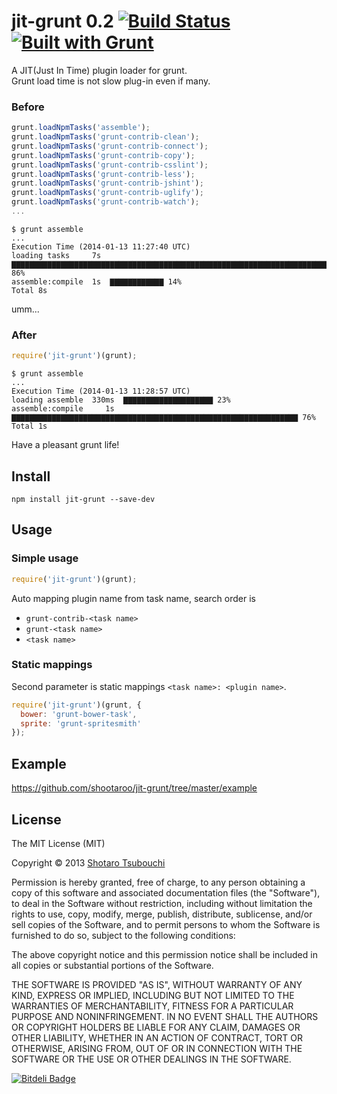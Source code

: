 # jit-grunt 0.2 [![Build Status](https://secure.travis-ci.org/shootaroo/jit-grunt.png?branch=master)](http://travis-ci.org/shootaroo/jit-grunt) [![Built with Grunt](https://cdn.gruntjs.com/builtwith.png)](http://gruntjs.com/)

A JIT(Just In Time) plugin loader for grunt.  
Grunt load time is not slow plug-in even if many.


### Before
```js
grunt.loadNpmTasks('assemble');
grunt.loadNpmTasks('grunt-contrib-clean');
grunt.loadNpmTasks('grunt-contrib-connect');
grunt.loadNpmTasks('grunt-contrib-copy');
grunt.loadNpmTasks('grunt-contrib-csslint');
grunt.loadNpmTasks('grunt-contrib-less');
grunt.loadNpmTasks('grunt-contrib-jshint');
grunt.loadNpmTasks('grunt-contrib-uglify');
grunt.loadNpmTasks('grunt-contrib-watch');
...
```

```
$ grunt assemble
...
Execution Time (2014-01-13 11:27:40 UTC)
loading tasks     7s  ▇▇▇▇▇▇▇▇▇▇▇▇▇▇▇▇▇▇▇▇▇▇▇▇▇▇▇▇▇▇▇▇▇▇▇▇▇▇▇▇▇▇▇▇▇▇▇▇▇▇▇▇▇▇▇▇▇▇▇▇▇▇▇▇▇▇▇▇▇▇▇▇▇ 86%
assemble:compile  1s  ▇▇▇▇▇▇▇▇▇▇▇▇ 14%
Total 8s
```

umm...


### After
```js
require('jit-grunt')(grunt);
```

```
$ grunt assemble
...
Execution Time (2014-01-13 11:28:57 UTC)
loading assemble  330ms  ▇▇▇▇▇▇▇▇▇▇▇▇▇▇▇▇▇▇▇▇ 23%
assemble:compile     1s  ▇▇▇▇▇▇▇▇▇▇▇▇▇▇▇▇▇▇▇▇▇▇▇▇▇▇▇▇▇▇▇▇▇▇▇▇▇▇▇▇▇▇▇▇▇▇▇▇▇▇▇▇▇▇▇▇▇▇▇▇▇▇▇▇ 76%
Total 1s
```

Have a pleasant grunt life!


## Install
```
npm install jit-grunt --save-dev
```

## Usage

### Simple usage
```js
require('jit-grunt')(grunt);
```

Auto mapping plugin name from task name, search order is
+ `grunt-contrib-<task name>`
+ `grunt-<task name>`
+ `<task name>`


### Static mappings
Second parameter is static mappings `<task name>: <plugin name>`.
```js
require('jit-grunt')(grunt, {
  bower: 'grunt-bower-task',
  sprite: 'grunt-spritesmith'
});
```

## Example
https://github.com/shootaroo/jit-grunt/tree/master/example


## License

The MIT License (MIT)

Copyright &copy; 2013 [Shotaro Tsubouchi](https://github.com/shootaroo)

Permission is hereby granted, free of charge, to any person obtaining a copy
of this software and associated documentation files (the "Software"), to deal
in the Software without restriction, including without limitation the rights
to use, copy, modify, merge, publish, distribute, sublicense, and/or sell
copies of the Software, and to permit persons to whom the Software is
furnished to do so, subject to the following conditions:

The above copyright notice and this permission notice shall be included in
all copies or substantial portions of the Software.

THE SOFTWARE IS PROVIDED "AS IS", WITHOUT WARRANTY OF ANY KIND, EXPRESS OR
IMPLIED, INCLUDING BUT NOT LIMITED TO THE WARRANTIES OF MERCHANTABILITY,
FITNESS FOR A PARTICULAR PURPOSE AND NONINFRINGEMENT. IN NO EVENT SHALL THE
AUTHORS OR COPYRIGHT HOLDERS BE LIABLE FOR ANY CLAIM, DAMAGES OR OTHER
LIABILITY, WHETHER IN AN ACTION OF CONTRACT, TORT OR OTHERWISE, ARISING FROM,
OUT OF OR IN CONNECTION WITH THE SOFTWARE OR THE USE OR OTHER DEALINGS IN
THE SOFTWARE.


[![Bitdeli Badge](https://d2weczhvl823v0.cloudfront.net/shootaroo/jit-grunt/trend.png)](https://bitdeli.com/free "Bitdeli Badge")

